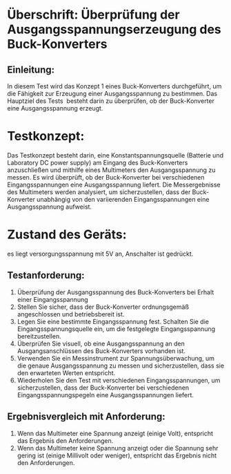 # Überschrift: Überprüfung der Ausgangsspannungserzeugung des Buck-Konverters 

## Einleitung:
In diesem Test wird das Konzept 1 eines Buck-Konverters durchgeführt, um die Fähigkeit zur Erzeugung einer Ausgangsspannung zu bestimmen. Das Hauptziel des Tests  besteht darin zu überprüfen, ob der Buck-Konverter eine Ausgangsspannung erzeugt.

# Testkonzept:
Das Testkonzept besteht darin, eine Konstantspannungsquelle (Batterie und Laboratory DC power supply) am Eingang des Buck-Konverters anzuschließen und mithilfe eines Multimeters den Ausgangsspannung zu messen. Es wird überprüft, ob der Buck-Konverter bei verschiedenen Eingangsspannungen eine Ausgangsspannung liefert. Die Messergebnisse des Multimeters werden analysiert, um sicherzustellen, dass der Buck-Konverter unabhängig von den variierenden Eingangsspannungen eine Ausgangsspannung aufweist.

# Zustand des Geräts:
es liegt versorgungsspannung mit 5V an, Anschalter ist gedrückt.

## Testanforderung:
1. Überprüfung der Ausgangsspannung des Buck-Konverters bei Erhalt einer Eingangsspannung
2. Stellen Sie sicher, dass der Buck-Konverter ordnungsgemäß angeschlossen und betriebsbereit ist.
3. Legen Sie eine bestimmte Eingangsspannung fest.
Schalten Sie die Eingangsspannungsquelle ein, um die festgelegte Eingangsspannung bereitzustellen.
4. Überprüfen Sie visuell, ob eine Ausgangsspannung an den Ausgangsanschlüssen des Buck-Konverters vorhanden ist.
5. Verwenden Sie ein Messinstrument zur Spannungsüberwachung, um die genaue Ausgangsspannung zu messen und sicherzustellen, dass sie den erwarteten Werten entspricht.
6. Wiederholen Sie den Test mit verschiedenen Eingangsspannungen, um sicherzustellen, dass der Buck-Konverter bei verschiedenen Eingangsspannungspegeln eine Ausgangsspannungen liefert.

## Ergebnisvergleich mit Anforderung:
1. Wenn das Multimeter eine Spannung anzeigt (einige Volt), entspricht das Ergebnis den Anforderungen.
2. Wenn das Multimeter keine Spannung anzeigt oder die Spannung sehr gering ist (einige Millivolt oder weniger), entspricht das Ergebnis nicht den Anforderungen.

